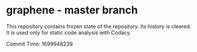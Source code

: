 # graphene - master branch

This repository contains frozen state of the repository.
Its history is cleared. It is used only for static code
analysis with Codacy.

Commit Time: 1699948239